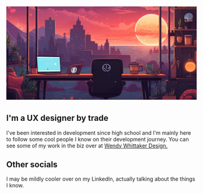 # <img src="./BackgroundWendy.png">

## I'm a UX designer by trade
I've been interested in development since high school and I'm mainly here to follow some cool people I know on their development journey. 
You can see some of my work in the biz over at <a href="http://www.wendywhittakerdesign.com"> Wendy Whittaker Design.</a> 
## Other socials 
I may be mildly cooler over on my LinkedIn, actually talking about the things I know. 
<!---
WendyWhittaker/WendyWhittaker is a ✨ special ✨ repository because its `README.md` (this file) appears on your GitHub profile.
You can click the Preview link to take a look at your changes.
--->
